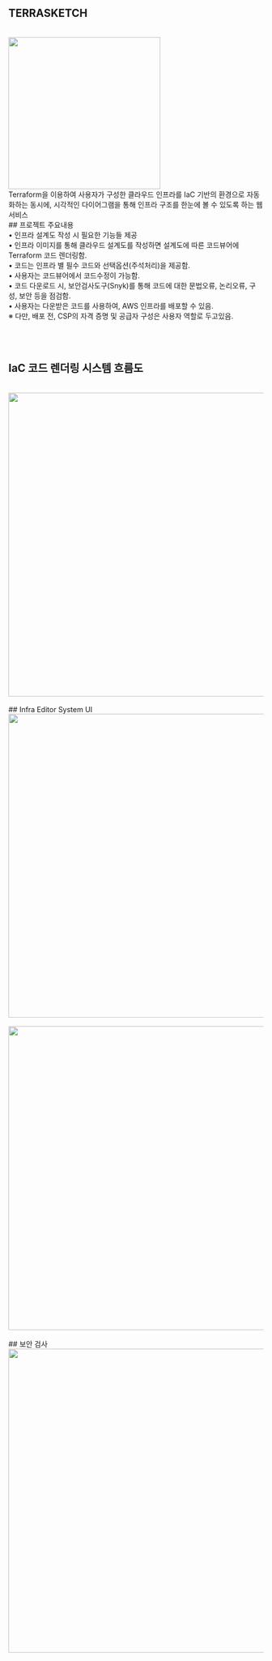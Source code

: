 ## TERRASKETCH
<br/>
<img src=https://github.com/8hojung24/TerraSketch/assets/67528774/dfbfd00b-d5af-4cdd-8418-82fb7962fd7c width=300><br/>
Terraform을 이용하여 사용자가 구성한 클라우드 인프라를 IaC 기반의 환경으로 자동화하는 동시에, 시각적인 다이어그램을 통해 인프라 구조를 한눈에 볼 수 있도록 하는 웹 서비스

<br/>
## 프로젝트 주요내용
<br/>
• 인프라 설계도 작성 시 필요한 기능들 제공<br/>
• 인프라 이미지를 통해 클라우드 설계도를 작성하면 설계도에 따른 코드뷰어에 Terraform 코드 렌더링함.<br/>
• 코드는 인프라 별 필수 코드와 선택옵션(주석처리)을 제공함.<br/>
• 사용자는 코드뷰어에서 코드수정이 가능함.<br/>
• 코드 다운로드 시, 보안검사도구(Snyk)를 통해 코드에 대한 문법오류, 논리오류, 구성, 보안 등을 점검함.<br/>
• 사용자는 다운받은 코드를 사용하여, AWS 인프라를 배포할 수 있음.<br/>
※ 다만, 배포 전, CSP의 자격 증명 및 공급자 구성은 사용자 역할로 두고있음.<br/>

<br/><br/>
## IaC 코드 렌더링 시스템 흐름도
<br/>
<img src=https://github.com/Cloud-IaC-Diagram/TerraSketch/assets/67528774/0e1c80f2-13f5-4f03-9702-e437a0599fda width='600' center>
<br/><br/>
## Infra Editor System UI
<br/>
<img src=https://github.com/Cloud-IaC-Diagram/TerraSketch/assets/67528774/889ba481-d1e4-4d21-bceb-e9ff5f841856 width='600' center>
<br/><br/>
<img src=https://github.com/Cloud-IaC-Diagram/TerraSketch/assets/67528774/8695a43e-f5a0-44fb-ad3e-93e607889536 width='600' center>
<br/><br/>
## 보안 검사
<br/>
<img src=https://github.com/Cloud-IaC-Diagram/TerraSketch/assets/67528774/a5215b7a-faf9-492b-93d0-27986db95232 width='600' center>

